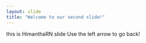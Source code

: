 ```yaml
---
layout: slide
title: "Welcome to our second slide!"
---
```

this is HimanthaRN slide
Use the left arrow to go back!
